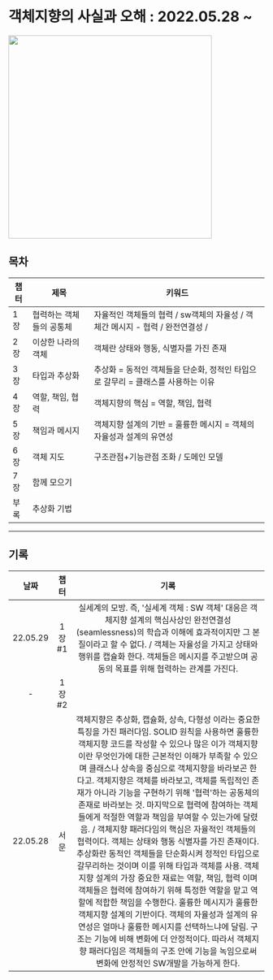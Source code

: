# 객체지향의 사실과 오해 : 2022.05.28 ~ 
<img src='https://user-images.githubusercontent.com/65459616/170833240-41e9e0ff-ec9e-4a33-9501-f43d1adda56f.png' width="400"/>






## 목차

|챕터|제목|키워드|
|---|---|---|
|1장|협력하는 객체들의 공통체|자율적인 객체들의 협력 / sw객체의 자율성 / 객체간 메시지 - 협력 / 완전연결성 / |
|2장|이상한 나라의 객체|객체란 상태와 행동, 식별자를 가진 존재|
|3장|타입과 추상화|추상화 = 동적인 객체들을 단순화, 정적인 타입으로 갈무리 = 클래스를 사용하는 이유|
|4장|역할, 책임, 협력|객체지향의 핵심 = 역할, 책임, 협력|
|5장|책임과 메시지|객체지향 설계의 기반 = 훌륭한 메시지 = 객체의 자율성과 설계의 유연성|
|6장|객체 지도|구조관점+기능관점 조화 / 도메인 모델|
|7장|함께 모으기||
|부록|추상화 기법||


---

## 기록

| 날짜 | 챕터 | 기록 |
|:------:|:------:|:--------:|
|22.05.29|1장#1|실세계의 모방. 즉, '실세계 객체 : SW 객체' 대응은 객체지향 설계의 핵심사상인 완전연결성(seamlessness)의 학습과 이해에 효과적이지만 그 본질이라고 할 수 없다. / 객체는 자율성을 가지고 상태와 행위를 캡슐화 한다. 객체들은 메시지를 주고받으며 공동의 목표를 위해 협력하는 관계를 가진다.| 
|-|1장#2||
|22.05.28|서문|객체지향은 추상화, 캡슐화, 상속, 다형성 이라는 중요한 특징을 가진 패러다임. SOLID 원칙을 사용하면 훌륭한 객체지향 코드를 작성할 수 있으나 많은 이가 객체지향이란 무엇인가에 대한 근본적인 이해가 부족할 수 있으며 클래스나 상속을 중심으로 객체지향을 바라보곤 한다고. 객체지향은 객체를 바라보고, 객체를 독립적인 존재가 아니라 기능을 구현하기 위해 '협력'하는 공동체의 존재로 바라보는 것. 마지막으로 협력에 참여하는 객체들에게 적절한 역할과 책임을 부여할 수 있는가에 달렸음. / 객체지향 패러다임의 핵심은 자율적인 객체들의 협력이다. 객체는 상태와 행동 식별자를 가진 존재이다. 추상화란 동적인 객체들을 단순화시켜 정적인 타입으로 갈무리하는 것이며 이를 위해 타입과 객체를 사용. 객체지향 설계의 가장 중요한 재료는 역할, 책임, 협력 이며 객체들은 협력에 참여하기 위해 특정한 역할을 맡고 역할에 적합한 책임을 수행한다. 훌륭한 메시지가 훌륭한 객체지향 설계의 기반이다. 객체의 자율성과 설계의 유연성은 얼마나 훌륭한 메시지를 선택하느냐에 달림. 구조는 기능에 비해 변화에 더 안정적이다. 따라서 객체지향 패러다임은 객체들의 구조 안에 기능을 녹임으로써 변화에 안정적인 SW개발을 가능하게 한다.|

